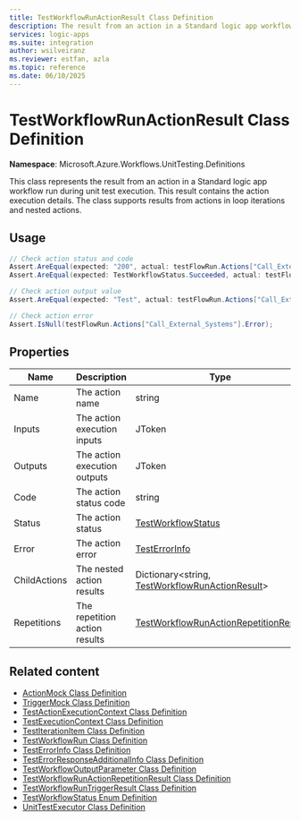 ```yaml
---
title: TestWorkflowRunActionResult Class Definition
description: The result from an action in a Standard logic app workflow run during unit test execution. This result represents the action execution details.
services: logic-apps
ms.suite: integration
author: wsilveiranz
ms.reviewer: estfan, azla
ms.topic: reference
ms.date: 06/10/2025
---
```


# TestWorkflowRunActionResult Class Definition

**Namespace**: Microsoft.Azure.Workflows.UnitTesting.Definitions

This class represents the result from an action in a Standard logic app workflow run during unit test execution. This result contains the action execution details. The class supports results from actions in loop iterations and nested actions.

## Usage

```C#
// Check action status and code
Assert.AreEqual(expected: "200", actual: testFlowRun.Actions["Call_External_Systems"].Code);
Assert.AreEqual(expected: TestWorkflowStatus.Succeeded, actual: testFlowRun.Actions["Call_External_Systems"].Status);

// Check action output value
Assert.AreEqual(expected: "Test", actual: testFlowRun.Actions["Call_External_Systems"].Outputs["outputParam"].Value<string>());

// Check action error
Assert.IsNull(testFlowRun.Actions["Call_External_Systems"].Error);
```

## Properties

|Name|Description|Type|Required|
|---|---|---|---|
|Name|The action name|string|Yes|
|Inputs|The action execution inputs|JToken|No|
|Outputs|The action execution outputs|JToken|No|
|Code|The action status code|string|No|
|Status|The action status|[TestWorkflowStatus](test-workflow-status-enum-definition.md)|Yes|
|Error|The action error|[TestErrorInfo](test-error-info-class-definition.md)|No|
|ChildActions|The nested action results|Dictionary&lt;string, [TestWorkflowRunActionResult](test-workflow-run-action-result-class-definition.md)&gt;|No|
|Repetitions|The repetition action results|[TestWorkflowRunActionRepetitionResult](test-workflow-run-action-repetition-result-class-definition.md)|No|

## Related content

- [ActionMock Class Definition](action-mock-class-definition.md)
- [TriggerMock Class Definition](trigger-mock-class-definition.md)
- [TestActionExecutionContext Class Definition](test-action-execution-context-class-definition.md)
- [TestExecutionContext Class Definition](test-execution-context-class-definition.md)
- [TestIterationItem Class Definition](test-iteration-item-class-definition.md)
- [TestWorkflowRun Class Definition](test-workflow-run-class-definition.md)
- [TestErrorInfo Class Definition](test-error-info-class-definition.md)
- [TestErrorResponseAdditionalInfo Class Definition](test-error-response-additional-info-class-definition.md)
- [TestWorkflowOutputParameter Class Definition](test-workflow-output-parameter-class-definition.md)
- [TestWorkflowRunActionRepetitionResult Class Definition](test-workflow-run-action-repetition-result-class-definition.md)
- [TestWorkflowRunTriggerResult Class Definition](test-workflow-run-trigger-result-class-definition.md)
- [TestWorkflowStatus Enum Definition](test-workflow-status-enum-definition.md)
- [UnitTestExecutor Class Definition](unit-test-executor-class-definition.md)
